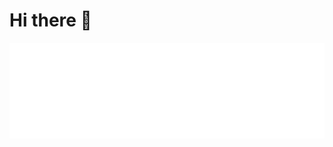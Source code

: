 # Hi there 👋
<p align="center"><img src="/metrics.plugin.languages.svg" alt="Metrics" width="600"></p>
